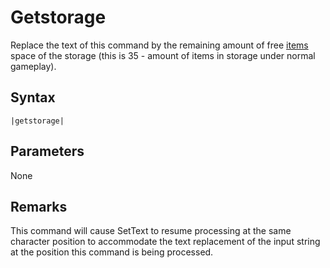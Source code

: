 # Getstorage

Replace the text of this command by the remaining amount of free [items](../../Enums%20and%20IDs/Items.md) space of the storage (this is 35 - amount of items in storage under normal gameplay).

## Syntax

````
|getstorage|
````

## Parameters

None

## Remarks

This command will cause SetText to resume processing at the same character position to accommodate the text replacement of the input string at the position this command is being processed.

